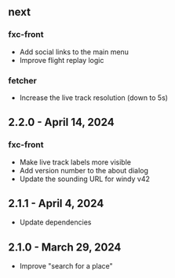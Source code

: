 ## next

### fxc-front

- Add social links to the main menu
- Improve flight replay logic

### fetcher

- Increase the live track resolution (down to 5s)
 
## 2.2.0 - April 14, 2024

### fxc-front

- Make live track labels more visible
- Add version number to the about dialog
- Update the sounding URL for windy v42

## 2.1.1 - April 4, 2024

- Update dependencies

## 2.1.0 - March 29, 2024

- Improve "search for a place"
